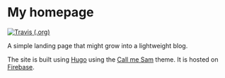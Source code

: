 # My homepage

[![Travis (.org)](https://img.shields.io/travis/pestrickland/homepage.svg?style=for-the-badge)](https://travis-ci.org/pestrickland/homepage)

A simple landing page that might grow into a lightweight blog.

The site is built using [Hugo](https://gohugo.io) using the [Call me Sam](https://themes.gohugo.io/hugo-theme-sam/) theme.
It is hosted on [Firebase](https://firebase.google.com).
